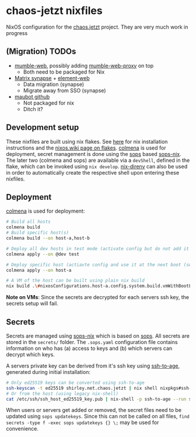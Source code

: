 # chaos-jetzt nixfiles

NixOS configuration for the [chaos.jetzt] project. They are very much work in progress

## (Migration) TODOs

- [mumble-web](https://github.com/johni0702/mumble-web), possibly adding [mumble-web-proxy](https://github.com/johni0702/mumble-web-proxy/) on top
  - Both need to be packaged for Nix
- [Matrix synapse](https://github.com/matrix-org/synapse) + [element-web](https://github.com/vector-im/element-web)
  - Data migration (synapse)
  - Migrate away from SSO (synapse)
- [maubot github](https://github.com/maubot/github)
  - Not packaged for nix
  - Ditch it?

## Development setup

These nixfiles are built using nix flakes. See [here][nix-install] for nix installation instructions and the [nixos.wiki page on flakes][nix-flakes]. [colmena] is used for deployment, secret management is done using the [sops] based [sops-nix].
The later two (colmena and sops) are available via a `devShell`, defined in the flake, which can be invoked using `nix develop`. [nix-direnv] can also be used in order to automatically create the respective shell upon entering these nixfiles.

## Deployment

[colmena] is used for deployment:

```bash
# Build all hosts
colmena build
# Build specific host(s)
colmena build --on host-a,host-b

# Deploy all dev hosts in test mode (activate config but do not add it to the bootloader menu)
colmena apply --on @dev test

# Deploy specific host (actiavte config and use it at the next boot (switch goal))
colmena apply --on host-a

# A VM of the host can be built using plain nix build
nix build .\#nixosConfigurations.host-a.config.system.build.vmWithBootLoader
```

**Note on VMs**: Since the secrets are decrypted for each servers ssh key, the secrets setup will fail.

## Secrets

Secrets are managed using [sops-nix] which is based on [sops]. All secrets are stored in the `secrets/` folder. The `.sops.yaml` configuration file contains information on who has (a) access to keys and (b) which servers can decrypt which keys.

A servers private key can be derived from it's ssh key using [ssh-to-age], generated during initial installation:

```bash
# Only ed25519 keys can be converted using ssh-to-age
ssh-keyscan -t ed25519 shirley.net.chaos.jetzt | nix shell nixpkgs#ssh-to-age -c ssh-to-age
# Or from the host (using legacy nix-shell)
cat /etc/ssh/ssh_host_ed25519_key.pub | nix-shell -p ssh-to-age --run ssh-to-age
```

When users or servers get added or removed, the secret files need to be updated using `sops updatekeys`. Since this can not be called on all files, `find secrets -type f -exec sops updatekeys {} \;` may be used for convenience.

[chaos.jetzt]: https://chaos.jetzt/
[nix-flakes]: https://nixos.wiki/wiki/Flakes
[nix-install]: https://nixos.org/download.html#download-nix
[colmena]: https://github.com/zhaofengli/colmena
[sops]: https://github.com/mozilla/sops
[sops-nix]: https://github.com/Mic92/sops-nix
[nix-direnv]: https://github.com/nix-community/nix-direnv
[ssh-to-age]: https://github.com/Mic92/ssh-to-age
